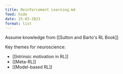 ```yaml
---
title: Reinforcement Learning.md
feed: hide
date: 25-03-2023
format: list
---
```



Assume knowledge from [[Sutton and Barto's RL Book]]

Key themes for neuroscience:
- [[Intrinsic motivation in RL]]
- [[Meta-RL]]
- [[Model-based RL]]